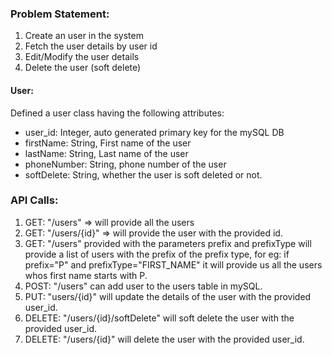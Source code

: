 ### Problem Statement:
1. Create an user in the system
2. Fetch the user details by user id
3. Edit/Modify the user details
4. Delete the user (soft delete)


#### User:
Defined a user class having the following attributes:
* user_id: Integer, auto generated primary key for the mySQL DB
* firstName: String, First name of the user
* lastName: String, Last name of the user
* phoneNumber: String, phone number of the user
* softDelete: String, whether the user is soft deleted or not.


### API Calls:

1. GET: "/users" => will provide all the users
2. GET: "/users/{id}" => will provide the user with the provided id.
3. GET: "/users" provided with the parameters prefix and prefixType will provide a list of users with the prefix of the prefix type, for eg: if prefix="P" and prefixType="FIRST_NAME" it will provide us all the users whos first name starts with P.
4. POST: "/users" can add user to the users table in mySQL.
5. PUT: "users/{id}" will update the details of the user with the provided user_id.
6. DELETE: "/users/{id}/softDelete" will soft delete the user with the provided user_id.
7. DELETE: "/users/{id}" will delete the user with the provided user_id.
